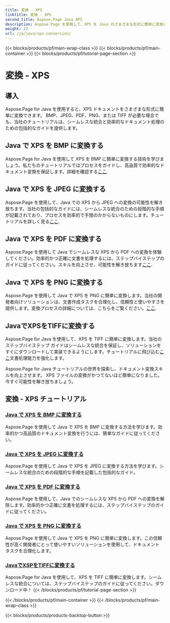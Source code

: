 ```yaml
---
title: 変換 - XPS
linktitle: 変換 - XPS
second_title: Aspose.Page Java API
description: Aspose.Page を使用して、XPS を Java のさまざまな形式に簡単に変換します。正確かつ効率的な変換のためのステップバイステップのガイドを使用して文書処理を強化します。
weight: 22
url: /ja/java/xps-conversion/
---
```


{{< blocks/products/pf/main-wrap-class >}}
{{< blocks/products/pf/main-container >}}
{{< blocks/products/pf/tutorial-page-section >}}

# 変換 - XPS


## 導入

Aspose.Page for Java を使用すると、XPS ドキュメントをさまざまな形式に簡単に変換できます。 BMP、JPEG、PDF、PNG、または TIFF が必要な場合でも、当社のチュートリアルは、シームレスな統合と効率的なドキュメント処理のための包括的なガイドを提供します。

## Java で XPS を BMP に変換する

Aspose.Page for Java を使用して XPS を BMP に簡単に変換する技術を学びましょう。私たちのチュートリアルではプロセスをガイドし、高品質で効率的なドキュメント変換を保証します。詳細を確認する[ここ](./to-bmp/).

## Java で XPS を JPEG に変換する

Aspose.Page を使用して、Java での XPS から JPEG への変換の可能性を解き放ちます。当社の包括的なガイドには、シームレスな統合のための段階的な手順が記載されており、プロセスを効率的で手間のかからないものにします。チュートリアルを詳しく見る[ここ](./to-jpeg/).

## Java で XPS を PDF に変換する

Aspose.Page を使用して Java でシームレスな XPS から PDF への変換を体験してください。効率的かつ正確に文書を処理するには、ステップバイステップのガイドに従ってください。スキルを向上させ、可能性を解き放ちます[ここ](./to-pdf/).

## Java で XPS を PNG に変換する

Aspose.Page を使用して Java で XPS を PNG に簡単に変換します。当社の開発者向けソリューションは、文書作成タスクを合理化し、信頼性と使いやすさを提供します。変換プロセスの詳細については、こちらをご覧ください。[ここ](./to-png/).

## JavaでXPSをTIFFに変換する

Aspose.Page for Java を使用して、XPS を TIFF に簡単に変換します。当社のステップバイステップ ガイドはシームレスな統合を保証し、ソリューションをすぐにダウンロードして実装できるようにします。チュートリアルに飛び込む[ここ](./to-tiff/)文書処理能力を強化します。

Aspose.Page for Java チュートリアルの世界を探索し、ドキュメント変換スキルを向上させます。 XPS ファイルの変換がかつてないほど簡単になりました。今すぐ可能性を解き放ちましょう。
## 変換 - XPS チュートリアル
### [Java で XPS を BMP に変換する](./to-bmp/)
Aspose.Page を使用して Java で XPS を BMP に変換する方法を学びます。効率的かつ高品質のドキュメント変換を行うには、簡単なガイドに従ってください。
### [Java で XPS を JPEG に変換する](./to-jpeg/)
Aspose.Page を使用して Java で XPS を JPEG に変換する方法を学びます。シームレスな統合のための段階的な手順を記載した包括的なガイド。
### [Java で XPS を PDF に変換する](./to-pdf/)
Aspose.Page を使用して、Java でのシームレスな XPS から PDF への変換を解除します。効率的かつ正確に文書を処理するには、ステップバイステップのガイドに従ってください。
### [Java で XPS を PNG に変換する](./to-png/)
Aspose.Page を使用して Java で XPS を PNG に簡単に変換します。この信頼性が高く開発者にとって使いやすいソリューションを使用して、ドキュメント タスクを合理化します。
### [JavaでXSPをTIFFに変換する](./to-tiff/)
Aspose.Page for Java を使用して、XPS を TIFF に簡単に変換します。シームレスな統合については、ステップバイステップのガイドに従ってください。ダウンロード中！
{{< /blocks/products/pf/tutorial-page-section >}}

{{< /blocks/products/pf/main-container >}}
{{< /blocks/products/pf/main-wrap-class >}}

{{< blocks/products/products-backtop-button >}}
